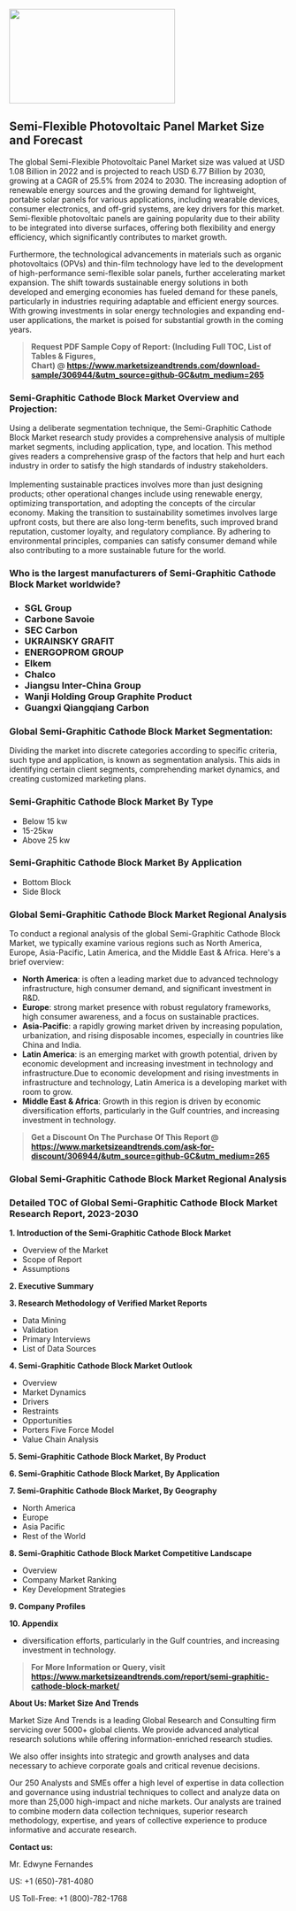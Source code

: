 <p><img class="alignnone size-medium wp-image-20088" src="https://ffe5etoiles.com/wp-content/uploads/2024/12/MST1-300x171.png" alt="" width="300" height="171" /></p><h2>Semi-Flexible Photovoltaic Panel Market Size and Forecast</h2><p>The global Semi-Flexible Photovoltaic Panel Market size was valued at USD 1.08 Billion in 2022 and is projected to reach USD 6.77 Billion by 2030, growing at a CAGR of 25.5% from 2024 to 2030. The increasing adoption of renewable energy sources and the growing demand for lightweight, portable solar panels for various applications, including wearable devices, consumer electronics, and off-grid systems, are key drivers for this market. Semi-flexible photovoltaic panels are gaining popularity due to their ability to be integrated into diverse surfaces, offering both flexibility and energy efficiency, which significantly contributes to market growth.</p><p>Furthermore, the technological advancements in materials such as organic photovoltaics (OPVs) and thin-film technology have led to the development of high-performance semi-flexible solar panels, further accelerating market expansion. The shift towards sustainable energy solutions in both developed and emerging economies has fueled demand for these panels, particularly in industries requiring adaptable and efficient energy sources. With growing investments in solar energy technologies and expanding end-user applications, the market is poised for substantial growth in the coming years.</p></p><blockquote id="" class=""><strong>Request PDF Sample Copy of Report: (Including Full TOC, List of Tables &amp; Figures, Chart)&nbsp;@&nbsp;<strong><a href="https://www.marketsizeandtrends.com/download-sample/306944/&utm_source=github-GC&utm_medium=265" target="_blank">https://www.marketsizeandtrends.com/download-sample/306944/&utm_source=github-GC&utm_medium=265</a></strong></strong></blockquote><h3 id="" class="">Semi-Graphitic Cathode Block Market&nbsp;Overview and Projection:</h3><p id="" class="">Using a deliberate segmentation technique, the Semi-Graphitic Cathode Block Market research study provides a comprehensive analysis of multiple market segments, including application, type, and location. This method gives readers a comprehensive grasp of the factors that help and hurt each industry in order to satisfy the high standards of industry stakeholders. <br /> <br />Implementing sustainable practices involves more than just designing products; other operational changes include using renewable energy, optimizing transportation, and adopting the concepts of the circular economy. Making the transition to sustainability sometimes involves large upfront costs, but there are also long-term benefits, such improved brand reputation, customer loyalty, and regulatory compliance. By adhering to environmental principles, companies can satisfy consumer demand while also contributing to a more sustainable future for the world.</p><h3 id="" class="">Who is the largest manufacturers of&nbsp;Semi-Graphitic Cathode Block Market worldwide?</h3><h3 class=""><p><ul><li>SGL Group </li><li> Carbone Savoie </li><li> SEC Carbon </li><li> UKRAINSKY GRAFIT </li><li> ENERGOPROM GROUP </li><li> Elkem </li><li> Chalco </li><li> Jiangsu Inter-China Group </li><li> Wanji Holding Group Graphite Product </li><li> Guangxi Qiangqiang Carbon</li></ul></p></h3><h3 id="" class="">Global&nbsp;Semi-Graphitic Cathode Block Market Segmentation:</h3><p id="" class="">Dividing the market into discrete categories according to specific criteria, such type and application, is known as segmentation analysis. This aids in identifying certain client segments, comprehending market dynamics, and creating customized marketing plans.</p><h3 id="" class="">Semi-Graphitic Cathode Block Market&nbsp;By Type</h3><p><p><ul><li>Below 15 kw</li><li> 15-25kw</li><li> Above 25 kw</p></li></ul></p></p><h3 id="" class="">Semi-Graphitic Cathode Block Market&nbsp;By Application</h3><p class=""><p><ul><li>Bottom Block</li><li> Side Block</li></ul></p></p><h3 id="" class="">Global Semi-Graphitic Cathode Block Market Regional Analysis</h3><p id="" class="">To conduct a regional analysis of the global Semi-Graphitic Cathode Block Market, we typically examine various regions such as North America, Europe, Asia-Pacific, Latin America, and the Middle East &amp; Africa. Here's a brief overview:</p><ul><li><strong>North America</strong>: is often a leading market due to advanced technology infrastructure, high consumer demand, and significant investment in R&amp;D.</li><li><strong>Europe</strong>: strong market presence with robust regulatory frameworks, high consumer awareness, and a focus on sustainable practices.</li><li><strong>Asia-Pacific</strong>: a rapidly growing market driven by increasing population, urbanization, and rising disposable incomes, especially in countries like China and India.</li><li><strong>Latin America</strong>: is an emerging market with growth potential, driven by economic development and increasing investment in technology and infrastructure.Due to economic development and rising investments in infrastructure and technology, Latin America is a developing market with room to grow.</li><li><strong>Middle East &amp; Africa</strong>: Growth in this region is driven by economic diversification efforts, particularly in the Gulf countries, and increasing investment in technology.</li></ul><blockquote id="" class=""><strong>Get a Discount On The Purchase Of This Report @ <strong><a href="https://www.marketsizeandtrends.com/ask-for-discount/306944/&utm_source=github-GC&utm_medium=265" target="_blank">https://www.marketsizeandtrends.com/ask-for-discount/306944/&utm_source=github-GC&utm_medium=265</a></strong></strong></blockquote><h3 id="" class="">Global Semi-Graphitic Cathode Block Market Regional Analysis</h3><h3 id="" class="">Detailed TOC of Global Semi-Graphitic Cathode Block Market Research Report, 2023-2030</h3><p id="" class=""><strong>1. Introduction of the Semi-Graphitic Cathode Block Market</strong></p><ul><li>Overview of the Market</li><li>Scope of Report</li><li>Assumptions</li></ul><p id="" class=""><strong>2. Executive Summary</strong></p><p id="" class=""><strong>3. Research Methodology of Verified Market Reports</strong></p><ul><li>Data Mining</li><li>Validation</li><li>Primary Interviews</li><li>List of Data Sources</li></ul><p id="" class=""><strong>4. Semi-Graphitic Cathode Block Market Outlook</strong></p><ul><li>Overview</li><li>Market Dynamics</li><li>Drivers</li><li>Restraints</li><li>Opportunities</li><li>Porters Five Force Model</li><li>Value Chain Analysis</li></ul><p id="" class=""><strong>5. Semi-Graphitic Cathode Block Market, By Product</strong></p><p id="" class=""><strong>6. Semi-Graphitic Cathode Block Market, By Application</strong></p><p id="" class=""><strong>7. Semi-Graphitic Cathode Block Market, By Geography</strong></p><ul><li>North America</li><li>Europe</li><li>Asia Pacific</li><li>Rest of the World</li></ul><p id="" class=""><strong>8. Semi-Graphitic Cathode Block Market Competitive Landscape</strong></p><ul><li>Overview</li><li>Company Market Ranking</li><li>Key Development Strategies</li></ul><p id="" class=""><strong>9. Company Profiles</strong></p><p id="" class=""><strong>10. Appendix</strong></p><ul><li>diversification efforts, particularly in the Gulf countries, and increasing investment in technology.</li></ul><blockquote id="" class=""><strong>For More Information or Query, visit <strong><strong><a href="https://www.marketsizeandtrends.com/report/semi-graphitic-cathode-block-market/" target="_blank">https://www.marketsizeandtrends.com/report/semi-graphitic-cathode-block-market/</a></strong></strong></strong></blockquote><p id="" class=""><strong>About Us: Market Size And Trends</strong></p><p id="" class="">Market Size And Trends is a leading Global Research and Consulting firm servicing over 5000+ global clients. We provide advanced analytical research solutions while offering information-enriched research studies.</p><p id="" class="">We also offer insights into strategic and growth analyses and data necessary to achieve corporate goals and critical revenue decisions.</p><p id="" class="">Our 250 Analysts and SMEs offer a high level of expertise in data collection and governance using industrial techniques to collect and analyze data on more than 25,000 high-impact and niche markets. Our analysts are trained to combine modern data collection techniques, superior research methodology, expertise, and years of collective experience to produce informative and accurate research.</p><p id="" class=""><strong>Contact us:</strong></p><p id="" class="">Mr. Edwyne Fernandes</p><p id="" class="">US: +1 (650)-781-4080</p><p id="" class="">US Toll-Free: +1 (800)-782-1768</p>
